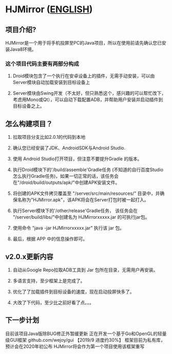 # HJMirror ([ENGLISH](README_EN.md))

## 项目介绍?

HJMirror是一个用于将手机投屏至PC的Java项目，所以在使用前请先确认您已安装Java8环境。

### 这个项目代码主要有两部分构成

1. Droid模块包含了一个执行在安卓设备上的插件，无需手动安装，可以由Server模块自动加载安装到目标设备上

2. Server模块由Swing开发（不太好，但只熟悉这个，感兴趣的可以帮忙改下，考虑用Mono或Qt），可以自动下载配置ADB，并帮助用户安装并启动插件到目标设备之上。


## 怎么构建项目？

1. 拉取项目分支比如2.0.1的代码到本地

2. 确认您已经安装了JDK、AndroidSDK与Android Studio.

3. 使用 Android Studio打开项目，但注意不要提升Gradle 的版本。

4. 执行Droid模块下的'/build/assemble'Gradle任务 (不知道的自行百度Studio怎么执行Gradle任务)，如果一切正常的话，该任务会在"/droid/build/outputs/apk/"中创建APK安装文件。

5. 将创建的APK文件拷贝覆盖至 "/server/src/main/resources/" 目录中，并确保名称为"HJMirror.apk"，该APK将会在Server打包时被一起打入。

6. 执行Server模块下的'/other/release'Gradle任务， 该任务会在 "/server/build/libs/"中创建名为 HJMirrorxxxxx.jar 的可执行jar包。

7. 使用命令 "java -jar HJMirrorxxxxx.jar" 执行该 jar 包。

8. 最后，根据 APP 中的信息操作即可。


## v2.0.x更新内容

1. 自动从Google Repo拉取ADB工具到 Jar 包所在目录，无需用户再安装。

2. 多语言支持，至少框架上是完成了。

3. 优化了了加载插件到目标设备的速度，现在启动投屏快多了。

4. 大改了下代码，至少比之前好看了点。。。

## 下一步计划

目前该项目Java版除BUG修正外暂缓更新
正在开发一个基于Go和OpenGL的轻量级GUI框架
github.com/wejoy/gui 【2019/9 进度约30%】
框架目前为私有库，预计会在2020年初公布
HJMirror将会作为第一个项目使用该框架重写

